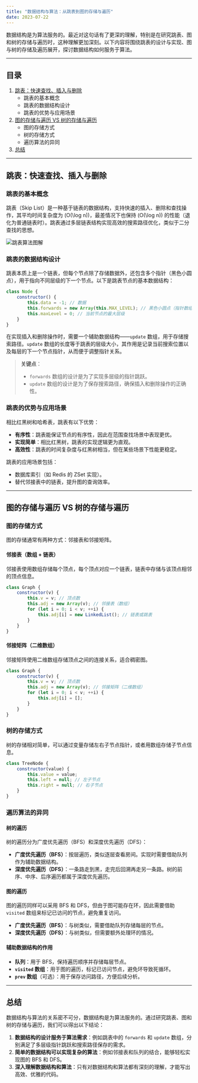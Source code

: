 ```yaml
---
title: "数据结构与算法：从跳表到图的存储与遍历"
date: 2023-07-22
---
```


数据结构是为算法服务的。最近对这句话有了更深的理解，特别是在研究跳表、图和树的存储与遍历时，这种理解更加深刻。以下内容将围绕跳表的设计与实现、图与树的存储及遍历展开，探讨数据结构如何服务于算法。

---

## 目录

1. [跳表：快速查找、插入与删除](#跳表快速查找插入与删除)
   - 跳表的基本概念
   - 跳表的数据结构设计
   - 跳表的优势与应用场景
2. [图的存储与遍历 VS 树的存储与遍历](#图的存储与遍历-vs-树的存储与遍历)
   - 图的存储方式
   - 树的存储方式
   - 遍历算法的异同
3. [总结](#总结)

---

## 跳表：快速查找、插入与删除

### 跳表的基本概念

跳表（Skip List）是一种基于链表的数据结构，支持快速的插入、删除和查找操作，其平均时间复杂度为 \(O(\log n)\)，最差情况下也保持 \(O(\log n)\) 的性能（退化为普通链表时）。跳表通过多层链表结构实现高效的搜索路径优化，类似于二分查找的思想。

![跳表算法图解](img2.jpg "跳表算法图解")

### 跳表的数据结构设计

跳表本质上是一个链表，但每个节点除了存储数据外，还包含多个指针（黑色小圆点），用于指向不同层级的下一个节点。以下是跳表节点的基本数据结构：

```js
class Node {
    constructor() {
        this.data = -1; // 数据
        this.forwards = new Array(this.MAX_LEVEL); // 黑色小圆点（指针数组）
        this.maxLevel = 0; // 当前节点的最大层级
    }
}
```

在实现插入和删除操作时，需要一个辅助数据结构——`update` 数组，用于存储搜索路径。`update` 数组的长度等于跳表的层级大小，其作用是记录当前搜索位置以及每层的下一个节点指针，从而便于调整指针关系。

> **关键点**：  
> - `forwards` 数组的设计是为了实现多层级的指针跳跃。  
> - `update` 数组的设计是为了保存搜索路径，确保插入和删除操作的正确性。

### 跳表的优势与应用场景

相比红黑树和哈希表，跳表有以下优势：
- **有序性**：跳表能保证节点的有序性，因此在范围查找场景中表现更优。
- **实现简单**：相比红黑树，跳表的实现逻辑更为直观。
- **高效性**：跳表的时间复杂度与红黑树相当，但在某些场景下性能更稳定。

跳表的应用场景包括：
- 数据库索引（如 Redis 的 ZSet 实现）。
- 替代邻接表中的链表，提升图的查询效率。

---

## 图的存储与遍历 VS 树的存储与遍历

### 图的存储方式

图的存储通常有两种方式：邻接表和邻接矩阵。

#### 邻接表（数组 + 链表）

邻接表使用数组存储每个顶点，每个顶点对应一个链表，链表中存储与该顶点相邻的顶点信息。

```js
class Graph {
    constructor(v) {
        this.v = v; // 顶点数
        this.adj = new Array(v); // 邻接表（数组）
        for (let i = 0; i < v; ++i) {
            this.adj[i] = new LinkedList(); // 链表或跳表
        }
    }
}
```

#### 邻接矩阵（二维数组）

邻接矩阵使用二维数组存储顶点之间的连接关系，适合稠密图。

```js
class Graph {
    constructor(v) {
        this.v = v; // 顶点数
        this.adj = new Array(v); // 邻接矩阵（二维数组）
        for (let i = 0; i < v; ++i) {
            this.adj[i] = [];
        }
    }
}
```

### 树的存储方式

树的存储相对简单，可以通过变量存储左右子节点指针，或者用数组存储子节点信息。

```js
class TreeNode {
    constructor(value) {
        this.value = value;
        this.left = null; // 左子节点
        this.right = null; // 右子节点
    }
}
```

### 遍历算法的异同

#### 树的遍历

树的遍历分为广度优先遍历（BFS）和深度优先遍历（DFS）：
- **广度优先遍历（BFS）**：按层遍历，类似逐层查看房间。实现时需要借助队列作为辅助数据结构。
- **深度优先遍历（DFS）**：一条路走到黑，走完后回溯再走另一条路。树的前序、中序、后序遍历都属于深度优先遍历。

#### 图的遍历

图的遍历同样可以采用 BFS 和 DFS，但由于图可能存在环，因此需要借助 `visited` 数组来标记已访问的节点，避免重复访问。

- **广度优先遍历（BFS）**：与树类似，需要借助队列存储每层的节点。
- **深度优先遍历（DFS）**：与树类似，但需要额外处理环的情况。

#### 辅助数据结构的作用

- **队列**：用于 BFS，保持遍历顺序并存储每层节点。
- **`visited` 数组**：用于图的遍历，标记已访问节点，避免环导致死循环。
- **`prev` 数组**（可选）：用于保存访问路径，方便后续分析。

---

## 总结

数据结构与算法的关系密不可分，数据结构是为算法服务的。通过研究跳表、图和树的存储与遍历，我们可以得出以下结论：
1. **数据结构的设计服务于算法需求**：例如跳表中的 `forwards` 和 `update` 数组，分别满足了多层级指针跳跃和搜索路径保存的需求。
2. **简单的数据结构可以实现复杂的算法**：例如邻接表和队列的结合，能够轻松实现图的 BFS 和 DFS。
3. **深入理解数据结构和算法**：只有对数据结构和算法都有深刻的理解，才能写出高效、优雅的代码。